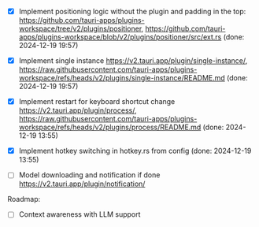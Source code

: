 - [x] Implement positioning logic without the plugin and padding in the top: https://github.com/tauri-apps/plugins-workspace/tree/v2/plugins/positioner, https://github.com/tauri-apps/plugins-workspace/blob/v2/plugins/positioner/src/ext.rs (done: 2024-12-19 19:57)
- [x] Implement single instance https://v2.tauri.app/plugin/single-instance/, https://raw.githubusercontent.com/tauri-apps/plugins-workspace/refs/heads/v2/plugins/single-instance/README.md (done: 2024-12-19 19:57)
- [x] Implement restart for keyboard shortcut change https://v2.tauri.app/plugin/process/, https://raw.githubusercontent.com/tauri-apps/plugins-workspace/refs/heads/v2/plugins/process/README.md (done: 2024-12-19 13:55)
- [x] Implement hotkey switching in hotkey.rs from config (done: 2024-12-19 13:55)
- [ ] Model downloading and notification if done https://v2.tauri.app/plugin/notification/


Roadmap:
- [ ] Context awareness with LLM support